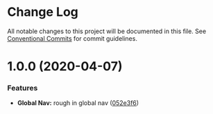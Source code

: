 # Change Log

All notable changes to this project will be documented in this file.
See [Conventional Commits](https://conventionalcommits.org) for commit guidelines.

# 1.0.0 (2020-04-07)


### Features

* **Global Nav:** rough in global nav ([052e3f6](https://github.com/digitalmedia/sn_web_components/commit/052e3f6))
